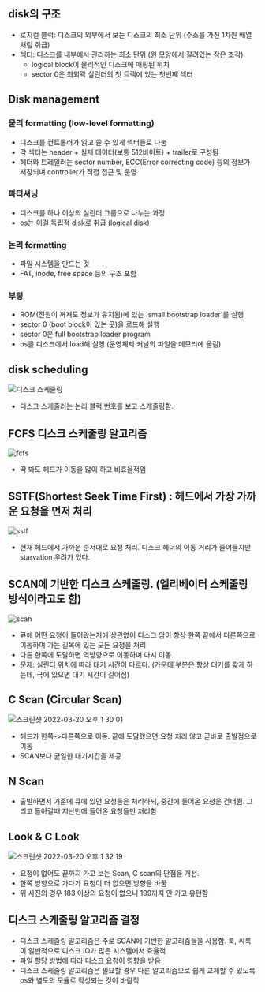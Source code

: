## disk의 구조

- 로지컬 블럭: 디스크의 외부에서 보는 디스크의 최소 단위 (주소를 가진 1차원 배열처럼 취급)
- 섹터: 디스크를 내부에서 관리하는 최소 단위 (원 모양에서 잘려있는 작은 조각)
  - logical block이 물리적인 디스크에 매핑된 위치 
  - sector 0은 최외곽 실린더의 첫 트랙에 있는 첫번째 섹터

## Disk management

### 물리 formatting (low-level formatting)
- 디스크를 컨트롤러가 읽고 쓸 수 있게 섹터들로 나눔
- 각 섹터는 header + 실제 데이터(보통 512바이트) + trailer로 구성됨
- 헤더와 트레일러는 sector number, ECC(Error correcting code) 등의 정보가 저장되며 controller가 직접 접근 및 운영

### 파티셔닝
- 디스크를 하나 이상의 실린더 그룹으로 나누는 과정
- os는 이걸 독립적 disk로 취급 (logical disk)

### 논리 formatting
- 파일 시스템을 만드는 것
- FAT, inode, free space 등의 구조 포함

### 부팅

- ROM(전원이 꺼져도 정보가 유지됨)에 있는 'small bootstrap loader'를 실행 
- sector 0 (boot block이 있는 곳)을 로드해 실행
- sector 0은 full bootstrap loader program
- os를 디스크에서 load해 실행 (운영체제 커널의 파일을 메모리에 올림)

## disk scheduling

![디스크 스케줄링](https://user-images.githubusercontent.com/50111853/159148036-c372d5a1-4e93-49bb-83b9-56b666e17eb5.png)

- 디스크 스케줄러는 논리 블럭 번호를 보고 스케줄링함.

## FCFS 디스크 스케줄링 알고리즘

![fcfs](https://user-images.githubusercontent.com/50111853/159148126-67014b53-b456-4cae-965d-319f3d59f4a4.png)
- 딱 봐도 헤드가 이동을 많이 하고 비효율적임

## SSTF(Shortest Seek Time First) : 헤드에서 가장 가까운 요청을 먼저 처리

![sstf](https://user-images.githubusercontent.com/50111853/159148152-ae0d187a-24b5-40a2-9afd-21037beca46a.png)
- 현재 헤드에서 가까운 순서대로 요청 처리. 디스크 헤더의 이동 거리가 줄어들지만 starvation 우려가 있다.

## SCAN에 기반한 디스크 스케줄링. (엘리베이터 스케줄링 방식이라고도 함)

![scan](https://user-images.githubusercontent.com/50111853/159148209-6229b149-51f2-46ac-8f0b-d31673125e01.png)

- 큐에 어떤 요청이 들어왔는지에 상관없이 디스크 암이 항상 한쪽 끝에서 다른쪽으로 이동하며 가는 길목에 있는 모든 요청을 처리
- 다른 한쪽에 도달하면 역방향으로 이동하며 다시 이동.
- 문제: 실린더 위치에 따라 대기 시간이 다르다. (가운데 부분은 항상 대기를 짧게 하는데, 극에 있으면 대기 시간이 길어짐)

## C Scan (Circular Scan)

![스크린샷 2022-03-20 오후 1 30 01](https://user-images.githubusercontent.com/50111853/159148224-f807cbe2-c942-41a4-8202-c1076afd4e77.png)

- 헤드가 한쪽->다른쪽으로 이동. 끝에 도달했으면 요청 처리 않고 곧바로 출발점으로 이동
- SCAN보다 균일한 대기시간을 제공

## N Scan

- 출발하면서 기존에 큐에 있던 요청들은 처리하되, 중간에 들어온 요청은 건너뜀. 그리고 돌아갈때 지난번에 들어온 요청들만 처리함

## Look & C Look

![스크린샷 2022-03-20 오후 1 32 19](https://user-images.githubusercontent.com/50111853/159148289-64d182aa-7f29-47c1-b2e9-6d91e269f42e.png)

- 요청이 없어도 끝까지 가고 보는 Scan, C scan의 단점을 개선.
- 한쪽 방향으로 가다가 요청이 더 없으면 방향을 바꿈
- 위 사진의 경우 183 이상의 요청이 없으니 199까지 안 가고 유턴함

 ## 디스크 스케줄링 알고리즘 결정
 
 - 디스크 스케줄링 알고리즘은 주로 SCAN에 기반한 알고리즘들을 사용함. 룩, 씨룩이 일반적으로 디스크 IO가 많은 시스템에서 효율적
 - 파일 할당 방법에 따라 디스크 요청이 영향을 받음
 - 디스크 스케줄링 알고리즘은 필요할 경우 다른 알고리즘으로 쉽게 교체할 수 있도록 os와 별도의 모듈로 작성되는 것이 바람직
